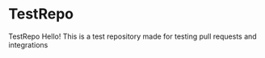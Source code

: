 # TestRepo
TestRepo
Hello! This is a test repository made for testing pull requests and integrations
